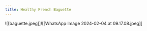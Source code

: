 ```yaml
---
title: Healthy French Baguette
---
```


![[baguette.jpeg]]![[WhatsApp Image 2024-02-04 at 09.17.08.jpeg]]